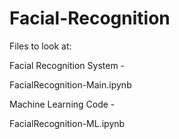 # Facial-Recognition
 
Files to look at:


Facial Recognition System -   

FacialRecognition-Main.ipynb


Machine Learning Code - 

FacialRecognition-ML.ipynb
